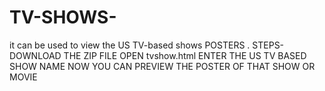 # TV-SHOWS-
it can be used to view the  US TV-based shows POSTERS .
STEPS-
     DOWNLOAD THE ZIP FILE
     OPEN tvshow.html
     ENTER THE US TV BASED SHOW NAME
     NOW YOU CAN PREVIEW THE POSTER OF THAT SHOW OR MOVIE 
     
